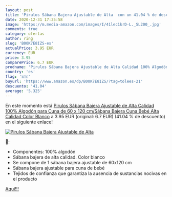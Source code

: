 ```yaml
---
layout: post
title: 'Pirulos Sábana Bajera Ajustable de Alta  con un 41.04 % de descuento'
date: 2020-12-31 17:35:58
image: 'https://m.media-amazon.com/images/I/41lec1krD-L._SL200_.jpg'
comments: true
category: ofertas
author: ring
slug: 'B00K7E8IZS-es'
actualPrice: 3.95 EUR
currency: EUR
price: 3.95
comparePrice: 6.7 EUR
prodname: 'Pirulos Sábana Bajera Ajustable de Alta Calidad 100% Algodón para Cuna de 60 x 120 cm/Sábana Bajera Cuna Bebé Alta Calidad  Color Blanco'
country: 'es'
flag: '🇪🇸'
buyurl: 'https://www.amazon.es/dp/B00K7E8IZS/?tag=tolees-21'
descuento: '41.04'
average: '5.325'
---
```


En este momento está [Pirulos Sábana Bajera Ajustable de Alta Calidad 100% Algodón para Cuna de 60 x 120 cm/Sábana Bajera Cuna Bebé Alta Calidad  Color Blanco](https://www.amazon.es/dp/B00K7E8IZS/?tag=tolees-21) a 3.95 EUR (original: 6.7 EUR) (41.04 %  de descuento) en el siguiente enlace!

[![Pirulos Sábana Bajera Ajustable de Alta ](https://m.media-amazon.com/images/I/41lec1krD-L._SL200_.jpg)](https://www.amazon.es/dp/B00K7E8IZS/?tag=tolees-21)

🔎:

- Componentes: 100% algodón
- Sábana bajera de alta calidad. Color blanco
- Se compone de 1 sábana bajera ajustable de 60x120 cm
- Sábana bajera ajustable para cuna de bebé
- Tejidos de confianza que garantiza la ausencia de sustancias nocivas en el producto

[Aquí!!!](https://www.amazon.es/dp/B00K7E8IZS/?tag=tolees-21)
